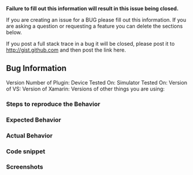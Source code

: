 **Failure to fill out this information will result in this issue being closed.**

If you are creating an issue for a BUG please fill out this information. If you are asking a question or requesting a feature you can delete the sections below. 

 If you post a full stack trace in a bug it will be closed, please post it to http://gist.github.com and then post the link here.

## Bug Information

Version Number of Plugin:
Device Tested On:
Simulator Tested On:
Version of VS: 
Version of Xamarin:
Versions of other things you are using:

### Steps to reproduce the Behavior

### Expected Behavior

### Actual Behavior

### Code snippet

### Screenshots


